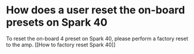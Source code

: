 # How does a user reset the on-board presets on Spark 40
To reset the on-board 4 preset on Spark 40, please perform a factory reset to the amp.
[[How to factory reset Spark 40]]